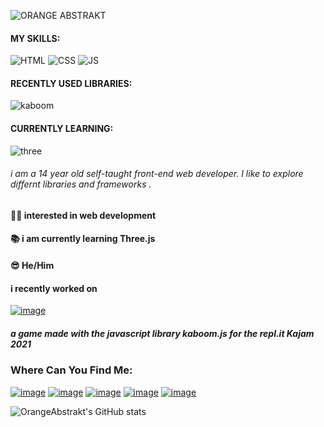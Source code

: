 ![ORANGE ABSTRAKT](https://user-images.githubusercontent.com/81329480/140043273-da9bb6ab-1091-44f6-b18c-a9e6699b67fc.gif)

#### MY SKILLS:

![HTML](https://user-images.githubusercontent.com/81329480/140047075-f885aa77-2b8d-4ab9-89a1-a62ece5550f1.png)
![CSS](https://user-images.githubusercontent.com/81329480/140047467-0ffb4faf-327f-48d0-8c4c-4326ea475fd9.png)
![JS](https://user-images.githubusercontent.com/81329480/140047929-29d3b2ec-094e-4d2c-8cb7-339f2f8986fe.png)

#### RECENTLY USED LIBRARIES:

![kaboom](https://user-images.githubusercontent.com/81329480/140049098-712216a8-e923-4f22-aa0a-02cc61405da0.png)


#### CURRENTLY LEARNING:
![three](https://user-images.githubusercontent.com/81329480/140049826-7084ca49-3fd6-468f-bfcc-523604a8f0d8.png)


###### i am a 14 year old self-taught front-end web developer. I like to explore differnt libraries and frameworks .

#### 👨‍💻 interested in web development
#### 📚 i am currently learning Three.js
#### 😎 He/Him 
#### i recently worked on 
[![image](https://user-images.githubusercontent.com/81329480/140177019-4683b2bc-ab28-46a7-b064-7488c0b56277.png)](https://replit.com/@OrangeAbstrakt/HeatWaves?v=1) 
##### a game made with the javascript library kaboom.js for the repl.it Kajam 2021


### Where Can You Find Me:

[![image](https://user-images.githubusercontent.com/81329480/140177210-f9889daa-e151-40bf-b28b-8ef135e2271b.png)](https://dev.to/orange_abstrakt)
[![image](https://user-images.githubusercontent.com/81329480/140177924-befd5fcd-0d5e-4a4c-994c-f152133fe709.png)](https://replit.com/@OrangeAbstrakt)
[![image](https://user-images.githubusercontent.com/81329480/140179037-bd058d2a-b10c-4191-994a-733216ac3926.png)](https://github.com/OrangeAbstrakt)
[![image](https://user-images.githubusercontent.com/81329480/142773407-536f9ebe-816c-45ed-abfb-3eaa7e33a612.png)](https://codepen.io/Orange_abstrakt)
[![image](https://user-images.githubusercontent.com/81329480/142773450-3a6530e2-dd14-4446-b656-a016453f4a3e.png)](https://www.reddit.com/user/orange_abstrakt)



![OrangeAbstrakt's GitHub stats](https://github-readme-stats.vercel.app/api?username=OrangeAbstrakt&show_icons=true&theme=highcontrast)





